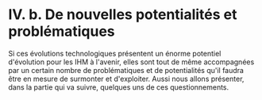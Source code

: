 # IV. b. De nouvelles potentialités et problématiques

Si ces évolutions technologiques présentent un énorme potentiel d'évolution pour les IHM à l'avenir, elles sont tout de même accompagnées par un certain nombre de problématiques et de potentialités qu'il faudra être en mesure de surmonter et d'exploiter. Aussi nous allons présenter, dans la partie qui va suivre, quelques uns de ces questionnements.